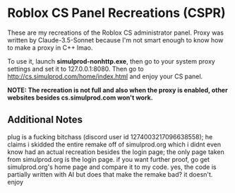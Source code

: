 # Roblox CS Panel Recreations (CSPR)
These are my recreations of the Roblox CS administrator panel.
Proxy was written by Claude-3.5-Sonnet because I'm not smart enough to know how to make a proxy in C++ lmao.


To use it, launch **simulprod-nonhttp.exe**, then go to your system proxy settings and set it to 127.0.0.1:8080. Then go to http://cs.simulprod.com/home/index.html and enjoy your CS panel.



**NOTE: The recreation is not full and also when the proxy is enabled, other websites besides cs.simulprod.com won't work.**

## Additional Notes
plug is a fucking bitchass (discord user id 1274003217096638558); he claims i skidded the entire remake off of simulprod.org which i didnt even know had an actual recreation besides the login page; the only page taken from simulprod.org is the login page. if you want further proof, go get simulprod.org's home page and compare it to my code. yes, the code is partially written with AI but does that make the remake bad? it doesn't. enjoy
